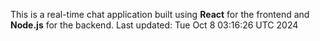This is a real-time chat application built using **React** for the frontend and **Node.js** for the backend.
Last updated: Tue Oct  8 03:16:26 UTC 2024
